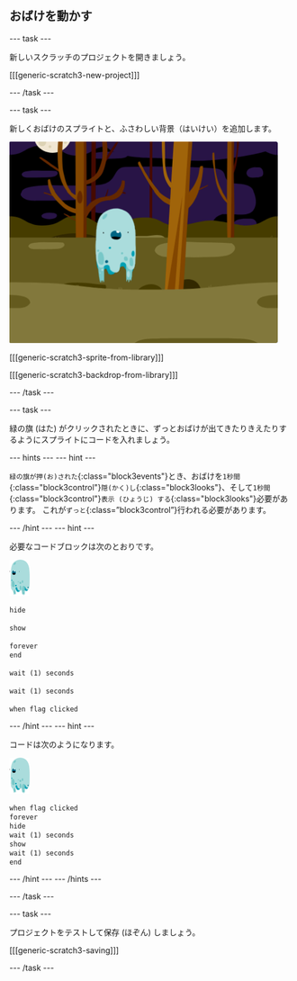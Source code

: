 ## おばけを動かす

\--- task \---

新しいスクラッチのプロジェクトを開きましょう。

[[[generic-scratch3-new-project]]]

\--- /task \---

\--- task \---

新しくおばけのスプライトと、ふさわしい背景（はいけい）を追加します。

![スクリーンショット](images/ghost-ghost.png)

[[[generic-scratch3-sprite-from-library]]]

[[[generic-scratch3-backdrop-from-library]]]

\--- /task \---

\--- task \---

緑の旗 (はた) がクリックされたときに、ずっとおばけが出てきたりきえたりするようにスプライトにコードを入れましょう。

\--- hints \--- \--- hint \---

`緑の旗が押(お)された`{:class="block3events"}とき、おばけを`1秒間`{:class="block3control"}`隠(かく)し`{:class="block3looks"}、そして`1秒間`{:class="block3control"}`表示 (ひょうじ) する`{:class="block3looks"}必要があります。 これが`ずっと`{:class=”block3control”}行われる必要があります。

\--- /hint \--- \--- hint \---

必要なコードブロックは次のとおりです。

![おばけのスプライト](images/ghost-sprite.png)

```blocks3
hide

show

forever
end

wait (1) seconds

wait (1) seconds

when flag clicked
```

\--- /hint \--- \--- hint \---

コードは次のようになります。

![おばけのスプライト](images/ghost-sprite.png)

```blocks3
when flag clicked
forever
hide
wait (1) seconds
show
wait (1) seconds
end
```

\--- /hint \--- \--- /hints \---

\--- /task \---

\--- task \---

プロジェクトをテストして保存 (ほぞん) しましょう。

[[[generic-scratch3-saving]]]

\--- /task \---